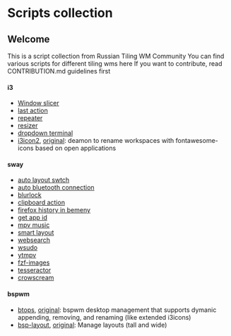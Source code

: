 # Scripts collection

## Welcome

This is a script collection from Russian Tiling WM Community
You can find various scripts for different tiling wms here
If you want to contribute, read CONTRIBUTION.md guidelines first

#### i3
- [Window slicer](i3/window_slicer.sh)
- [last action](i3/i3-vimonised/i3-last_action.sh)
- [repeater](i3/i3-vimonised/i3_repeater.sh)
- [resizer](i3/i3-vimonised/i3-resizer.sh)
- [dropdown terminal](i3/dropdown_terminal.sh)
- [i3icon2](https://github.com/ivanmilov/i3icons2), [original](https://github.com/nwhirschfeld/i3icons2): deamon to rename workspaces with fontawesome-icons based on open applications

#### sway
- [auto layout swtch](sway/auto_switch_kbd.py)
- [auto bluetooth connection](sway/autobtconnect.sh)
- [blurlock](sway/blurlock)
- [clipboard action](sway/clipboard_action.sh)
- [firefox history in bemeny](sway/firefox_history_bemenu.sh)
- [get app id](sway/get_app_id)
- [mpv music](sway/mpv_music.sh)
- [smart layout](sway/smart_layout.py)
- [websearch](sway/websearch.sh)
- [wsudo](sway/wsudo)
- [ytmpv](sway/ytmpv)
- [fzf-images](sway/fzf-images)
- [tesseractor](sway/tesseractor)
- [crowscream](sway/crowscream)


#### bspwm
- [btops](https://github.com/ivanmilov/btops), [original](https://github.com/roberteinhaus/btops): bspwm desktop management that supports dymanic appending, removing, and renaming (like extended i3icons)
- [bsp-layout](https://github.com/ivanmilov/bsp-layout), [original](https://github.com/phenax/bsp-layout): Manage layouts (tall and wide)

